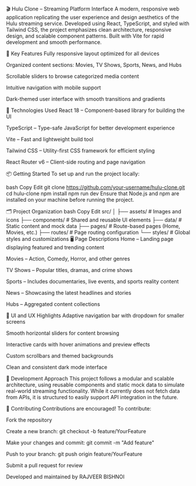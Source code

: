 🎬 Hulu Clone – Streaming Platform Interface
A modern, responsive web application replicating the user experience and design aesthetics of the Hulu streaming service. Developed using React, TypeScript, and styled with Tailwind CSS, the project emphasizes clean architecture, responsive design, and scalable component patterns. Built with Vite for rapid development and smooth performance.

🌟 Key Features
Fully responsive layout optimized for all devices

Organized content sections: Movies, TV Shows, Sports, News, and Hubs

Scrollable sliders to browse categorized media content

Intuitive navigation with mobile support

Dark-themed user interface with smooth transitions and gradients

🧰 Technologies Used
React 18 – Component-based library for building the UI

TypeScript – Type-safe JavaScript for better development experience

Vite – Fast and lightweight build tool

Tailwind CSS – Utility-first CSS framework for efficient styling

React Router v6 – Client-side routing and page navigation

📦 Getting Started
To set up and run the project locally:

bash
Copy
Edit
git clone https://github.com/your-username/hulu-clone.git
cd hulu-clone
npm install
npm run dev
Ensure that Node.js and npm are installed on your machine before running the project.

🗂 Project Organization
bash
Copy
Edit
src/
│
├── assets/         # Images and icons
├── components/     # Shared and reusable UI elements
├── data/           # Static content and mock data
├── pages/          # Route-based pages (Home, Movies, etc.)
├── routes/         # Page routing configuration
└── styles/         # Global styles and customizations
🖥 Page Descriptions
Home – Landing page displaying featured and trending content

Movies – Action, Comedy, Horror, and other genres

TV Shows – Popular titles, dramas, and crime shows

Sports – Includes documentaries, live events, and sports reality content

News – Showcasing the latest headlines and stories

Hubs – Aggregated content collections

🎨 UI and UX Highlights
Adaptive navigation bar with dropdown for smaller screens

Smooth horizontal sliders for content browsing

Interactive cards with hover animations and preview effects

Custom scrollbars and themed backgrounds

Clean and consistent dark mode interface

🔧 Development Approach
This project follows a modular and scalable architecture, using reusable components and static mock data to simulate real-world streaming functionality. While it currently does not fetch data from APIs, it is structured to easily support API integration in the future.


🤝 Contributing
Contributions are encouraged! To contribute:

Fork the repository

Create a new branch: git checkout -b feature/YourFeature

Make your changes and commit: git commit -m "Add feature"

Push to your branch: git push origin feature/YourFeature

Submit a pull request for review

Developed and maintained by RAJVEER BISHNOI
